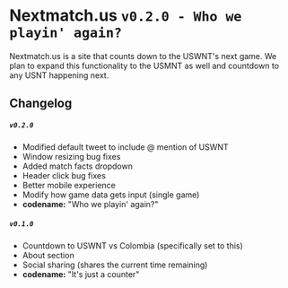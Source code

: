 # Nextmatch.us `v0.2.0 - Who we playin' again?`

Nextmatch.us is a site that counts down to the USWNT's next game. We plan to expand this functionality to the USMNT as well and countdown to any USNT happening next.

## Changelog

##### `v0.2.0`
- Modified default tweet to include @ mention of USWNT
- Window resizing bug fixes
- Added match facts dropdown
- Header click bug fixes
- Better mobile experience
- Modify how game data gets input (single game)
- **codename:** "Who we playin' again?"

##### `v0.1.0`

- Countdown to USWNT vs Colombia (specifically set to this)
- About section
- Social sharing (shares the current time remaining)
- **codename:** "It's just a counter"